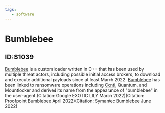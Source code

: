 ```yaml
---
tags:
   - software
---
```

# Bumblebee
## ID:S1039
[Bumblebee](software/S1039) is a custom loader written in C++ that has been used by multiple threat actors, including possible initial access brokers, to download and execute additional payloads since at least March 2022. [Bumblebee](software/S1039) has been linked to ransomware operations including [Conti](software/S0575), Quantum, and Mountlocker and derived its name from the appearance of "bumblebee" in the user-agent.(Citation: Google EXOTIC LILY March 2022)(Citation: Proofpoint Bumblebee April 2022)(Citation: Symantec Bumblebee June 2022)

